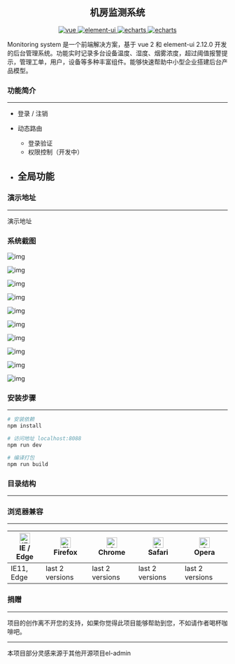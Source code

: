 <h2 align="center">机房监测系统</h2>
<div align="center">
  <a href="https://github.com/vuejs/vue">
    <img src="https://img.shields.io/badge/vue-2.5.2-blue.svg" alt="vue">
  </a>
  <a href="https://github.com/ElemeFE/element">
    <img src="https://img.shields.io/badge/element--ui-2.12.0-brightgreen.svg" alt="element-ui">
  </a>
  <a href="https://www.echartsjs.com/zh/index.html">
    <img src="https://img.shields.io/badge/echarts-4.4.0-orange" alt="echarts">
  </a>
  <a href="https://github.com/dongdong-cloud/dd-admin-web">
    <img src="https://img.shields.io/badge/build-passing-brightgreen" alt="echarts">
  </a>
</div>


Monitoring system 是一个前端解决方案，基于 vue 2 和 element-ui 2.12.0 开发的后台管理系统。功能实时记录多台设备温度、湿度、烟雾浓度，超过阈值报警提示，管理工单，用户，设备等多种丰富组件。能够快速帮助中小型企业搭建后台产品模型。


### 功能简介

-----

- 登录 / 注销

- 动态路由
  - 登录验证
  - 权限控制（开发中）
- 全局功能
  - 

### 演示地址

-----

演示地址 

### 系统截图

![img](file:///C:/usertemp/AppData/Local/Temp/msohtmlclip1/01/clip_image002.gif)

![img](file:///C:/usertemp/AppData/Local/Temp/msohtmlclip1/01/clip_image002.gif)

![img](file:///C:/usertemp/AppData/Local/Temp/msohtmlclip1/01/clip_image002.gif)

![img](file:///C:/usertemp/AppData/Local/Temp/msohtmlclip1/01/clip_image002.gif)

![img](file:///C:/usertemp/AppData/Local/Temp/msohtmlclip1/01/clip_image002.gif)

![img](file:///C:/usertemp/AppData/Local/Temp/msohtmlclip1/01/clip_image002.gif)

![img](file:///C:/usertemp/AppData/Local/Temp/msohtmlclip1/01/clip_image002.gif)

![img](file:///C:/usertemp/AppData/Local/Temp/msohtmlclip1/01/clip_image002.gif)

![img](file:///C:/usertemp/AppData/Local/Temp/msohtmlclip1/01/clip_image002.gif)

![img](file:///C:/usertemp/AppData/Local/Temp/msohtmlclip1/01/clip_image002.gif)




### 安装步骤

-----

``` bash
# 安装依赖
npm install

# 访问地址 localhost:8088
npm run dev

# 编译打包
npm run build
```

### 目录结构

-----



### 浏览器兼容

-----

| [<img src="https://raw.githubusercontent.com/alrra/browser-logos/master/src/edge/edge_48x48.png" alt="IE / Edge" width="24px" height="24px" />](http://godban.github.io/browsers-support-badges/)<br>IE / Edge | [<img src="https://raw.githubusercontent.com/alrra/browser-logos/master/src/firefox/firefox_48x48.png" alt="Firefox" width="24px" height="24px" />](http://godban.github.io/browsers-support-badges/)<br>Firefox | [<img src="https://raw.githubusercontent.com/alrra/browser-logos/master/src/chrome/chrome_48x48.png" alt="Chrome" width="24px" height="24px" />](http://godban.github.io/browsers-support-badges/)<br>Chrome | [<img src="https://raw.githubusercontent.com/alrra/browser-logos/master/src/safari/safari_48x48.png" alt="Safari" width="24px" height="24px" />](http://godban.github.io/browsers-support-badges/)<br>Safari | [<img src="https://raw.githubusercontent.com/alrra/browser-logos/master/src/opera/opera_48x48.png" alt="Opera" width="24px" height="24px" />](http://godban.github.io/browsers-support-badges/)<br>Opera |
| ------------------------------------------------------------ | ------------------------------------------------------------ | ------------------------------------------------------------ | ------------------------------------------------------------ | ------------------------------------------------------------ |
| IE11, Edge                                                   | last 2 versions                                              | last 2 versions                                              | last 2 versions                                              | last 2 versions                                              |

### 捐赠

---

项目的创作离不开您的支持，如果你觉得此项目能够帮助到您，不如请作者喝杯咖啡吧。

---

本项目部分灵感来源于其他开源项目el-admin
